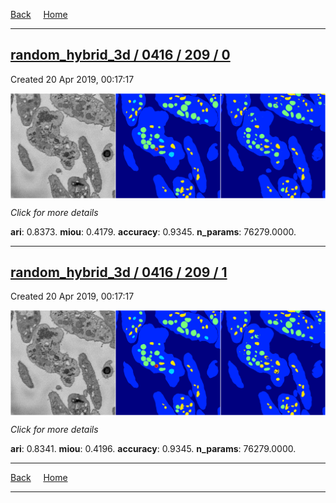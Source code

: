 
[Back](..)&nbsp;&nbsp;&nbsp;&nbsp;&nbsp;[Home](https://leapmanlab.github.io/snapshots)

---

<div class="summary"><a href="0"><h2>random_hybrid_3d / 0416 / 209 / 0</h2></a><p>Created 20 Apr 2019, 00:17:17
</p><a href="0"><img src="0/media/summary.png" align="center"></a><p>
<i>Click for more details</i>
</p></div>

**ari**: 0.8373. **miou**: 0.4179. **accuracy**: 0.9345. **n_params**: 76279.0000. 

---

<div class="summary"><a href="1"><h2>random_hybrid_3d / 0416 / 209 / 1</h2></a><p>Created 20 Apr 2019, 00:17:17
</p><a href="1"><img src="1/media/summary.png" align="center"></a><p>
<i>Click for more details</i>
</p></div>

**ari**: 0.8341. **miou**: 0.4196. **accuracy**: 0.9345. **n_params**: 76279.0000. 

---

[Back](..)&nbsp;&nbsp;&nbsp;&nbsp;&nbsp;[Home](https://leapmanlab.github.io/snapshots)

---